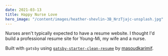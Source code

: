 ```yaml
---
date: 2021-03-13
title: Happy Nurse Love
hero_image: "/content/images/heather-shevlin-3B_NrzTjajc-unsplash.jpg"
---
```


Nurses aren't typically expected to have a resume website. I thought I'd build a professional resume site for Young-Mi, my wife and a nurse. 


Built with `gatsby` using [`gatsby-starter-clean-resume`](https://github.com/masoudkarimif/gatsby-starter-clean-resume) by [masoudkarimif](https://github.com/masoudkarimif).
